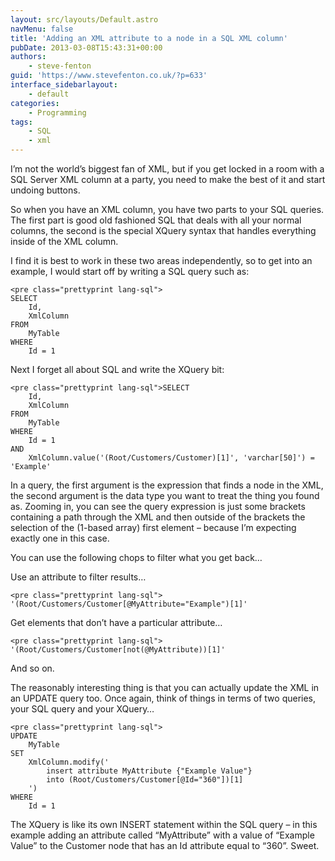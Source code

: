 ```yaml
---
layout: src/layouts/Default.astro
navMenu: false
title: 'Adding an XML attribute to a node in a SQL XML column'
pubDate: 2013-03-08T15:43:31+00:00
authors:
    - steve-fenton
guid: 'https://www.stevefenton.co.uk/?p=633'
interface_sidebarlayout:
    - default
categories:
    - Programming
tags:
    - SQL
    - xml
---
```


I’m not the world’s biggest fan of XML, but if you get locked in a room with a SQL Server XML column at a party, you need to make the best of it and start undoing buttons.

So when you have an XML column, you have two parts to your SQL queries. The first part is good old fashioned SQL that deals with all your normal columns, the second is the special XQuery syntax that handles everything inside of the XML column.

I find it is best to work in these two areas independently, so to get into an example, I would start off by writing a SQL query such as:

```
<pre class="prettyprint lang-sql">
SELECT
    Id,
    XmlColumn
FROM
    MyTable
WHERE
    Id = 1
```
Next I forget all about SQL and write the XQuery bit:

```
<pre class="prettyprint lang-sql">SELECT
    Id,
    XmlColumn
FROM
    MyTable
WHERE
    Id = 1
AND
    XmlColumn.value('(Root/Customers/Customer)[1]', 'varchar[50]') = 'Example'
```
In a query, the first argument is the expression that finds a node in the XML, the second argument is the data type you want to treat the thing you found as. Zooming in, you can see the query expression is just some brackets containing a path through the XML and then outside of the brackets the selection of the (1-based array) first element – because I’m expecting exactly one in this case.

You can use the following chops to filter what you get back…

Use an attribute to filter results…

```
<pre class="prettyprint lang-sql">
'(Root/Customers/Customer[@MyAttribute="Example")[1]'
```
Get elements that don’t have a particular attribute…

```
<pre class="prettyprint lang-sql">
'(Root/Customers/Customer[not(@MyAttribute))[1]'
```
And so on.

The reasonably interesting thing is that you can actually update the XML in an UPDATE query too. Once again, think of things in terms of two queries, your SQL query and your XQuery…

```
<pre class="prettyprint lang-sql">
UPDATE
    MyTable
SET
    XmlColumn.modify('
        insert attribute MyAttribute {"Example Value"}
        into (Root/Customers/Customer[@Id="360"])[1]
    ')
WHERE
    Id = 1
```
The XQuery is like its own INSERT statement within the SQL query – in this example adding an attribute called “MyAttribute” with a value of “Example Value” to the Customer node that has an Id attribute equal to “360”. Sweet.